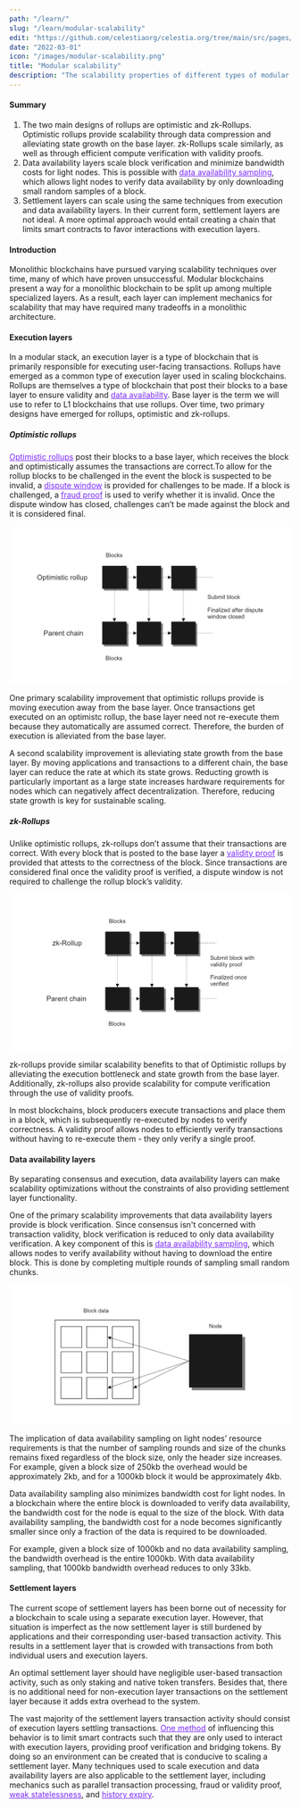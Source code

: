 ```yaml
---
path: "/learn/"
slug: "/learn/modular-scalability"
edit: "https://github.com/celestiaorg/celestia.org/tree/main/src/pages/markdown-pages/learn/modular-scalability.md"
date: "2022-03-01"
icon: "/images/modular-scalability.png"
title: "Modular scalability"
description: "The scalability properties of different types of modular blockchains."
---
```


<head>
  <meta name="twitter:card" content="summary_large_image">
  <meta name="twitter:site" content="@CelestiaOrg">
  <meta name="twitter:creator" content="@likebeckett">
  <meta name="twitter:title" content="Modular Scalability">
  <meta name="twitter:description" content="Monolithic blockchains have pursued varying scalability techniques over time, many of which have proven unsuccessful. Modular blockchains present a way for a monolithic blockchain to be split up among multiple specialized layers.">
  <meta name="twitter:image" content="https://raw.githubusercontent.com/celestiaorg/celestia.org/main/src/pages/markdown-pages/learn/images/Learn_Modular_Twitter_Card%201.png">
<head/>

#### Summary
1. The two main designs of rollups are optimistic and zk-Rollups. Optimistic rollups provide scalability through data compression and alleviating state growth on the base layer. zk-Rollups scale similarly, as well as through efficient compute verification with validity proofs.
2. Data availability layers scale block verification and minimize bandwidth costs for light nodes. This is possible with <a href="https://celestia.org/glossary/data-availability-sampling/" target="_blank" rel="noopener noreferrer" style="color:#7B2BF9;">data availability sampling</a>, which allows light nodes to verify data availability by only downloading small random samples of a block.
3. Settlement layers can scale using the same techniques from execution and data availability layers. In their current form, settlement layers are not ideal. A more optimal approach would entail creating a chain that limits smart contracts to favor interactions with execution layers.
  
#### Introduction

Monolithic blockchains have pursued varying scalability techniques over time, many of which have proven unsuccessful. Modular blockchains present a way for a monolithic blockchain to be split up among multiple specialized layers. As a result, each layer can implement mechanics for scalability that may have required many tradeoffs in a monolithic architecture.

#### Execution layers

In a modular stack, an execution layer is a type of blockchain that is primarily responsible for executing user-facing transactions. Rollups have emerged as a common type of execution layer used in scaling blockchains. Rollups are themselves a type of blockchain that post their blocks to a base layer to ensure validity and <a href="https://celestia.org/glossary/data-availability" target="_blank" rel="noopener noreferrer" style="color:#7B2BF9;">data availability</a>. Base layer is the term we will use to refer to L1 blockchains that use rollups. Over time, two primary designs have emerged for rollups, optimistic and zk-rollups.

##### Optimistic rollups

<a href="https://celestia.org/glossary/optimistic-rollup/" target="_blank" rel="noopener noreferrer" style="color:#7B2BF9;">Optimistic rollups</a> post their blocks to a base layer, which receives the block and optimistically assumes the transactions are correct.To allow for the rollup blocks to be challenged in the event the block is suspected to be invalid, a <a href="https://celestia.org/glossary/dispute-resolution/" target="_blank" rel="noopener noreferrer" style="color:#7B2BF9;">dispute window</a> is provided for challenges to be made. If a block is challenged, a <a href="https://celestia.org/glossary/data-availability" target="_blank" rel="noopener noreferrer" style="color:#7B2BF9;">fraud proof</a> is used to verify whether it is invalid. Once the dispute window has closed, challenges can’t be made against the block and it is considered final.

![GATSBY_EMPTY_ALT](./images/article-3-image-2.png)

One primary scalability improvement that optimistic rollups provide is moving execution away from the base layer. Once transactions get executed on an optimistc rollup, the base layer need not re-execute them because they automatically are assumed correct. Therefore, the burden of execution is alleviated from the base layer.

A second scalability improvement is alleviating state growth from the base layer. By moving applications and transactions to a different chain, the base layer can reduce the rate at which its state grows. Reducting growth is particularly important as a large state increases hardware requirements for nodes which can negatively affect decentralization. Therefore, reducing state growth is key for sustainable scaling.

##### zk-Rollups

Unlike optimistic rollups, zk-rollups don’t assume that their transactions are correct. With every block that is posted to the base layer a <a href="https://celestia.org/glossary/validity-proof" target="_blank" rel="noopener noreferrer" style="color:#7B2BF9;">validity proof</a> is provided that attests to the correctness of the block. Since transactions are considered final once the validity proof is verified, a dispute window is not required to challenge the rollup block’s validity.

![GATSBY_EMPTY_ALT](./images/article-3-image-3.png)

zk-rollups provide similar scalability benefits to that of Optimistic rollups by alleviating the execution bottleneck and state growth from the base layer. Additionally, zk-rollups also provide scalability for compute verification through the use of validity proofs.

In most blockchains, block producers execute transactions and place them in a block, which is subsequently re-executed by nodes to verify correctness. A validity proof allows nodes to efficiently verify transactions without having to re-execute them - they only verify a single proof.

#### Data availability layers

By separating consensus and execution, data availability layers can make scalability optimizations without the constraints of also providing settlement layer functionality. 

One of the primary scalability improvements that data availability layers provide is block verification. Since consensus isn't concerned with transaction validity, block verification is reduced to only data availability verification. A key component of this is <a href="https://celestia.org/glossary/data-availability-sampling" target="_blank" rel="noopener noreferrer" style="color:#7B2BF9;">data availability sampling</a>, which allows nodes to verify availability without having to download the entire block. This is done by completing multiple rounds of sampling small random chunks. 

![GATSBY_EMPTY_ALT](./images/article-3-image-1.png)

The implication of data availability sampling on light nodes’ resource requirements is that the number of sampling rounds and size of the chunks remains fixed regardless of the block size, only the header size increases. For example, given a block size of 250kb the overhead would be approximately 2kb, and for a 1000kb block it would be approximately 4kb.

Data availability sampling also minimizes bandwidth cost for light nodes. In a blockchain where the entire block is downloaded to verify data availability, the bandwidth cost for the node is equal to the size of the block. With data availability sampling, the bandwidth cost for a node becomes significantly smaller since only a fraction of the data is required to be downloaded.

For example, given a block size of 1000kb and no data availability sampling, the bandwidth overhead is the entire 1000kb. With data availability sampling, that 1000kb bandwidth overhead reduces to only 33kb.

#### Settlement layers

The current scope of settlement layers has been borne out of necessity for a blockchain to scale using a separate execution layer. However, that situation is imperfect as the now settlement layer is still burdened by applications and their corresponding user-based transaction activity. This results in a settlement layer that is crowded with transactions from both individual users and execution layers.

An optimal settlement layer should have negligible user-based transaction activity, such as only staking and native token transfers. Besides that, there is no additional need for non-execution layer transactions on the settlement layer because it adds extra overhead to the system.

The vast majority of the settlement layers transaction activity should consist of execution layers settling transactions. <a href="https://forum.celestia.org/t/increasing-scalability-of-the-evm-for-rollups-by-restricting-state-and-contract-set/78" target="_blank" rel="noopener noreferrer" style="color:#7B2BF9;">One method</a> of influencing this behavior is to limit smart contracts such that they are only used to interact with execution layers, providing proof verification and bridging tokens. By doing so an environment can be created that is conducive to scaling a settlement layer. Many techniques used to scale execution and data availability layers are also applicable to the settlement layer, including mechanics such as parallel transaction processing, fraud or validity proof, <a href="https://forum.celestia.org/t/the-state-growth-problem-in-a-modular-blockchain-ecosystem/325" target="_blank" rel="noopener noreferrer" style="color:#7B2BF9;">weak statelessness</a>, and <a href="https://forum.celestia.org/t/the-state-growth-problem-in-a-modular-blockchain-ecosystem/325" target="_blank" rel="noopener noreferrer" style="color:#7B2BF9;">history expiry</a>.
